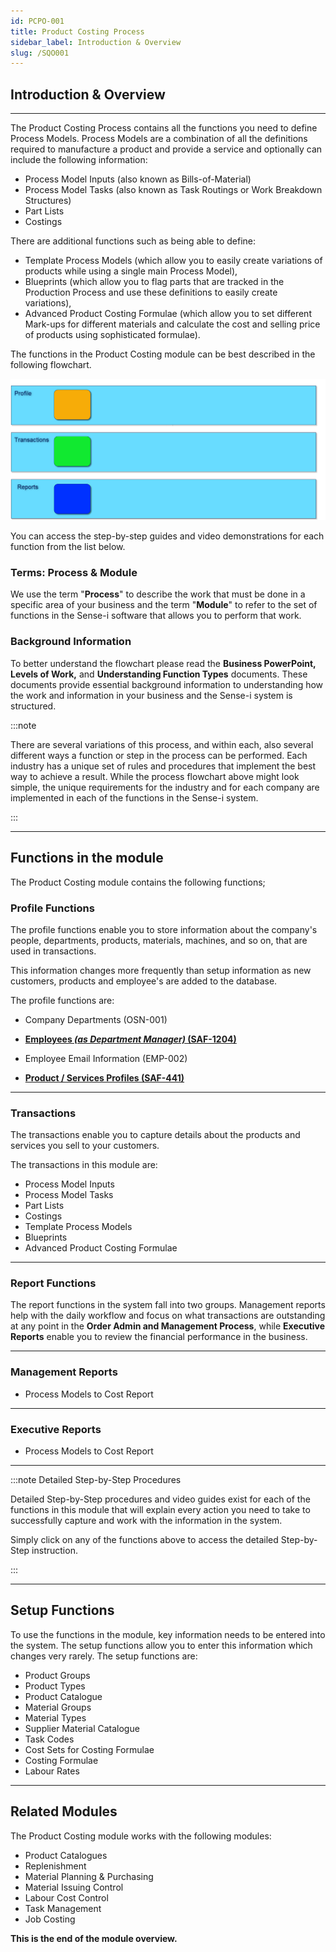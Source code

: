 ```yaml
---
id: PCPO-001
title: Product Costing Process
sidebar_label: Introduction & Overview
slug: /SQO001
---
```


## Introduction & Overview  
___  

The Product Costing Process contains all the functions you need to define Process Models.  Process Models are a combination of all the definitions required to manufacture a product and provide a service and optionally can include the following information:  
- Process Model Inputs (also known as Bills-of-Material)  
- Process Model Tasks (also known as Task Routings or Work Breakdown Structures)  
- Part Lists  
- Costings  

There are additional functions such as being able to define:  
- Template Process Models (which allow you to easily create variations of products while using a single main Process Model),  
- Blueprints (which allow you to flag parts that are tracked in the Production Process and use these definitions to easily create variations),  
- Advanced Product Costing Formulae (which allow you to set different Mark-ups for different materials and calculate the cost and selling price of products using sophisticated formulae).  

The functions in the Product Costing module can be best described in the following flowchart.  

![](../static/img/docs/PCPO-001/image1.png)  

You can access the step-by-step guides and video demonstrations for each function from the list below.  

### Terms: Process & Module  

We use the term "**Process**" to describe the work that must be done in a specific area of your business and the term "**Module**" to refer to the set of functions in the Sense-i software that allows you to perform that work.  

### Background Information  

To better understand the flowchart please read the **Business PowerPoint, Levels of Work,** and **Understanding Function Types** documents. These documents provide essential background information to understanding how the work and information in your business and the Sense-i system is structured.  


:::note

There are several variations of this process, and within each, also several different ways a function or step in the process can be performed. Each industry has a unique set of rules and procedures that implement the best way to achieve a result. While the process flowchart above might look simple, the unique requirements for the industry and for each company are implemented in each of the functions in the Sense-i system.

:::
___
## Functions in the module  

The Product Costing module contains the following functions;


### Profile Functions

The profile functions enable you to store information about the company's people, departments, products, materials, machines, and so on, that are used in transactions.  

This information changes more frequently than setup information as new customers, products and employee's are added to the database.  

The profile functions are:  

- Company Departments (OSN-001)  

- **[Employees _(as Department Manager)_ (SAF-1204)](https://sense-i.co/docs/1204)**  

- Employee Email Information (EMP-002)  

- **[Product / Services Profiles (SAF-441)](https://sense-i.co/docs/441)**  

___
### Transactions

The transactions enable you to capture details about the products and services you sell to your customers.

The transactions in this module are:

- Process Model Inputs  
- Process Model Tasks  
- Part Lists  
- Costings  
- Template Process Models  
- Blueprints  
- Advanced Product Costing Formulae  

___
### Report Functions

The report functions in the system fall into two groups. Management
reports help with the daily workflow and focus on what transactions are
outstanding at any point in the **Order Admin and Management Process**,
while **Executive Reports** enable you to review the
financial performance in the business.  

___
### Management Reports

- Process Models to Cost Report   

___
### Executive Reports

- Process Models to Cost Report  

___
:::note Detailed Step-by-Step Procedures

Detailed Step-by-Step procedures and video guides exist for each of the
functions in this module that will explain every action you need to take
to successfully capture and work with the information in the system.

Simply click on any of the functions above to access the detailed
Step-by-Step instruction.

:::

___
## Setup Functions

To use the functions in the module, key information needs to be entered
into the system.  The setup functions allow you to enter this information
which changes very rarely. The setup functions are:

- Product Groups  
- Product Types  
- Product Catalogue  
- Material Groups  
- Material Types  
- Supplier Material Catalogue  
- Task Codes  
- Cost Sets for Costing Formulae  
- Costing Formulae  
- Labour Rates  

___
## Related Modules  

The Product Costing module works with the following modules:

- Product Catalogues  
- Replenishment  
- Material Planning & Purchasing  
- Material Issuing Control  
- Labour Cost Control  
- Task Management  
- Job Costing  


**This is the end of the module overview.**
